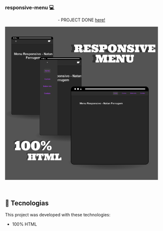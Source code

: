 ### responsive-menu 💻
<p align="center">
 - PROJECT DONE
  <a href="https://natanferrugem.github.io/responsive-menu" target="_blank"> here! </a>
</p>
  

<p align="center">
  <img src="assets/menu responsivo (header).png">
</p>

<br>


## 🚀 Tecnologias

This project was developed with these technologies:

- 100% HTML
